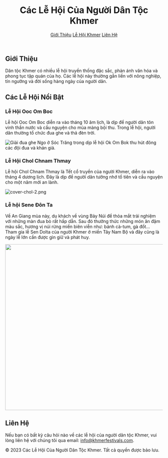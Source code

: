 <!DOCTYPE html>
<html lang="vi">
<head>
    <meta charset="UTF-8">
    <meta name="viewport" content="width=device-width, initial-scale=1.0">
    <link rel="stylesheet" href="styles.css">
</head>
<body>
<header>
    <h1>Các Lễ Hội Của Người Dân Tộc Khmer</h1>
    <nav>
        <a href="#gioithieu">Giới Thiệu</a>
        <a href="#lehoikhmer">Lễ Hội Khmer</a>
        <a href="#lienhe">Liên Hệ</a>
    </nav>
</header>
<section id="gioithieu">
    <h2>Giới Thiệu</h2>
    <p>Dân tộc Khmer có nhiều lễ hội truyền thống đặc sắc, phản ánh văn hóa và phong tục tập quán của họ. Các lễ hội này thường gắn liền với nông nghiệp, tín ngưỡng và đời sống hàng ngày của người dân.</p>
</section>
<section id="lehoikhmer">
    <h2>Các Lễ Hội Nổi Bật</h2>
    <article>
        <h3>Lễ Hội Ooc Om Boc</h3>
        <p>Lễ hội Ooc Om Boc diễn ra vào tháng 10 âm lịch, là dịp để người dân tôn vinh thần nước và cầu nguyện cho mùa màng bội thu. Trong lễ hội, người dân thường tổ chức đua ghe và thả đèn trời.</p>
        <div class="image-container">
           <img class="cms-photo" src="https://image.nhandan.vn/w800/Uploaded/2025/zdjwperwq/2023_11_24/11111-6549.jpg.webp" alt="Giải đua ghe Ngo ở Sóc Trăng trong dịp lễ hội Ok Om Bok thu hút đông các đội đua và khán giả. " data-sub-html="Giải đua ghe Ngo ở Sóc Trăng trong dịp lễ hội Ok Om Bok thu hút đông các đội đua và khán giả. "> 
        </div>
    </article>
    <article>
        <h3>Lễ Hội Chol Chnam Thmay</h3>
        <p>Lễ hội Chol Chnam Thmay là Tết cổ truyền của người Khmer, diễn ra vào tháng 4 dương lịch. Đây là dịp để người dân tưởng nhớ tổ tiên và cầu nguyện cho một năm mới an lành.</p>
        <div class="image-container">
            <img src="https://vnp.1cdn.vn/2023/04/14/cover-chol-2.png" data-src="https://vnp.1cdn.vn/2023/04/14/cover-chol-2.png" data-original="https://vnp.1cdn.vn/2023/04/14/cover-chol-2.png" alt="cover-chol-2.png" data-src-mobile="" data-file-id="3227">
        </div>
    </article>
    <article>
        <h3>Lễ hội Sene Đôn Ta </h3>
        <p>Về An Giang mùa này, du khách về vùng Bảy Núi để thỏa mắt trải nghiệm với những màn đua bò rất hấp dẫn. Sau đó thưởng thức những món ăn đậm màu sắc, hương vị núi rừng miền biên viễn như: bánh cà-tum, gà đốt… Tham gia lễ Sen Dolta của người Khmer ở miền Tây Nam Bộ và đây cũng là ngày lễ lớn cần được gìn giữ và phát huy.</p>
        <div class="image-container">
            <img alt="" src="/Upload/Article/1c294fe9-4ce3-4063-9390-e8678d594f7c/Sen Dolta 1 dulichhoabinhvietnam.jpg" style="width: 850px; height: 531px;">
        </div>
    </article>
</section>
<section id="lienhe">
    <h2>Liên Hệ</h2>
    <p>Nếu bạn có bất kỳ câu hỏi nào về các lễ hội của người dân tộc Khmer, vui lòng liên hệ với chúng tôi qua email: <a href="mailto:info@khmerfestivals.com">info@khmerfestivals.com</a>.</p>
</section>
<footer>
    <p>&copy; 2023 Các Lễ Hội Của Người Dân Tộc Khmer. Tất cả quyền được bảo lưu.</p>
</footer>
</body>
</html>
